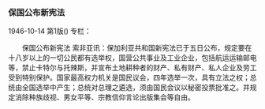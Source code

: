 ### 保国公布新宪法

1946-10-14
第1版()
专栏：

　　保国公布新宪法
    索非亚讯：保加利亚共和国新宪法已于五日公布，规定要在十八岁以上的一切公民都有选举权，国营公共事业及工业企业，包括航运运输邮电等，禁止卡特尔与托辣斯，并宣布土地耕种者的财产、私有财产、私人企业及劳工受到特别保护。国家最高权力机关是国民议会，四年选举一次，具有立法之权；总统由全国选举中产生；总统对总理之遴选，须由国民会议以秘密投票批准之。并规定消除种族歧视、男女平等、宗教信仰言论出版集会等自由。
